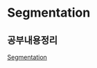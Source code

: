 # Segmentation

## 공부내용정리
<a href='https://stump-rosehip-2a5.notion.site/Segmentation-b55831d04b2248d38670a6dc34b5cec7'>Segmentation</a>
